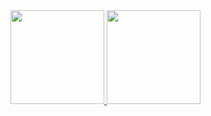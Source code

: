 <div align="justify">
  <a href="https://github.com/LucasMendes97">
    <img height="150px" src="https://github-readme-stats.vercel.app/api?username=LucasMendes97&show_icons=true&theme=tokyonight&include_all_commits=true&count_private=true"/>
    <img height="150px" src="https://github-readme-stats.vercel.app/api/top-langs/?username=LucasMendes97&layout=compact&langs_count=8&theme=tokyonight"/>
  </a>
</div>

